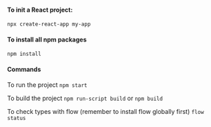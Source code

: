 #### To init a React project:
```npx create-react-app my-app```


#### To install all npm packages
```npm install```

#### Commands 

To run the project
```npm start```

To build the project
```npm run-script build``` or ```npm build```

To check types with flow (remember to install flow globally first)
```flow status```